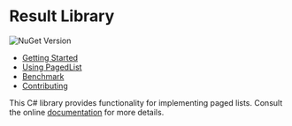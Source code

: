 # Result Library

![NuGet Version](https://img.shields.io/nuget/v/Qrtix.Paging)

- [Getting Started](#getting-started)
- [Using PagedList](#using-pagedlist)
- [Benchmark](#benchmark)
- [Contributing](#contributing)

This C# library provides functionality for implementing paged lists.
Consult the online [documentation](https://qrtix769.github.io/Paging/) for more details.
